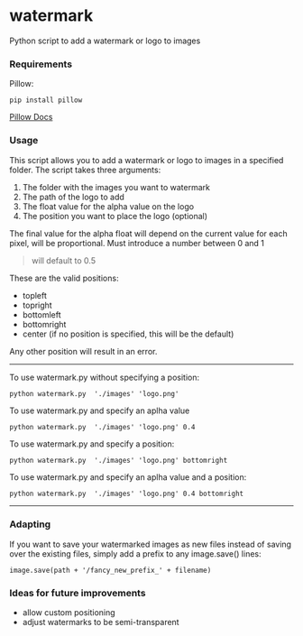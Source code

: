 # watermark
Python script to add a watermark or logo to images

### Requirements
Pillow:
```
pip install pillow
```

[Pillow Docs](https://python-pillow.github.io/)

### Usage
This script allows you to add a watermark or logo to images in a specified folder. The script takes three arguments:

1. The folder with the images you want to watermark
2. The path of the logo to add
3. The float value for the alpha value on the logo
4. The position you want to place the logo (optional)

The final value for the alpha float will depend on the current value for each pixel, will be proportional.
Must introduce a number between 0 and 1 

> will default to 0.5

These are the valid positions:

- topleft
- topright
- bottomleft
- bottomright
- center (if no position is specified, this will be the default)

Any other position will result in an error.

---

To use watermark.py without specifying a position:

```
python watermark.py  './images' 'logo.png'
```

To use watermark.py and specify an aplha value
```
python watermark.py  './images' 'logo.png' 0.4
```

To use watermark.py and specify a position:
```
python watermark.py  './images' 'logo.png' bottomright
```

To use watermark.py and specify an aplha value and a position:
```
python watermark.py  './images' 'logo.png' 0.4 bottomright
```
---
### Adapting
If you want to save your watermarked images as new files instead of saving over the existing files, simply add a prefix to any image.save() lines:

```
image.save(path + '/fancy_new_prefix_' + filename)
```

### Ideas for future improvements
- allow custom positioning
- adjust watermarks to be semi-transparent

